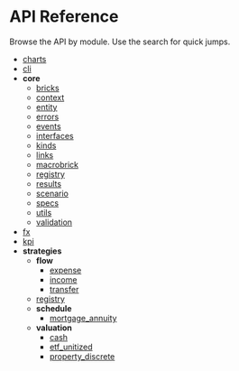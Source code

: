 # API Reference

Browse the API by module. Use the search for quick jumps.

- [charts](reference/finbricklab/charts.md)
- [cli](reference/finbricklab/cli.md)
- **core**
  - [bricks](reference/finbricklab/core/bricks.md)
  - [context](reference/finbricklab/core/context.md)
  - [entity](reference/finbricklab/core/entity.md)
  - [errors](reference/finbricklab/core/errors.md)
  - [events](reference/finbricklab/core/events.md)
  - [interfaces](reference/finbricklab/core/interfaces.md)
  - [kinds](reference/finbricklab/core/kinds.md)
  - [links](reference/finbricklab/core/links.md)
  - [macrobrick](reference/finbricklab/core/macrobrick.md)
  - [registry](reference/finbricklab/core/registry.md)
  - [results](reference/finbricklab/core/results.md)
  - [scenario](reference/finbricklab/core/scenario.md)
  - [specs](reference/finbricklab/core/specs.md)
  - [utils](reference/finbricklab/core/utils.md)
  - [validation](reference/finbricklab/core/validation.md)
- [fx](reference/finbricklab/fx.md)
- [kpi](reference/finbricklab/kpi.md)
- **strategies**
  - **flow**
    - [expense](reference/finbricklab/strategies/flow/expense.md)
    - [income](reference/finbricklab/strategies/flow/income.md)
    - [transfer](reference/finbricklab/strategies/flow/transfer.md)
  - [registry](reference/finbricklab/strategies/registry.md)
  - **schedule**
    - [mortgage_annuity](reference/finbricklab/strategies/schedule/mortgage_annuity.md)
  - **valuation**
    - [cash](reference/finbricklab/strategies/valuation/cash.md)
    - [etf_unitized](reference/finbricklab/strategies/valuation/etf_unitized.md)
    - [property_discrete](reference/finbricklab/strategies/valuation/property_discrete.md)
